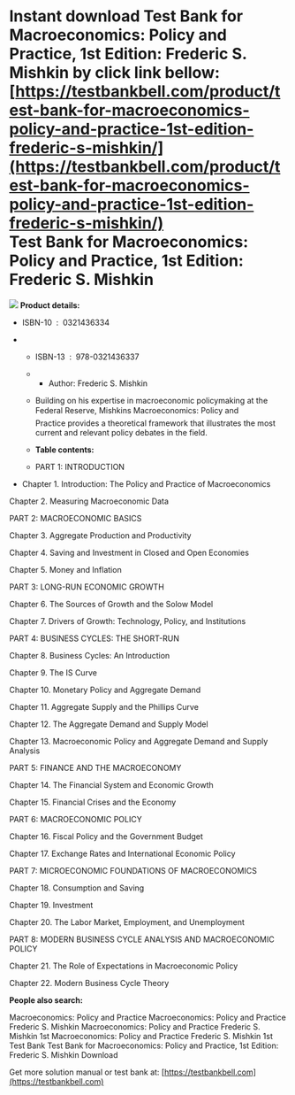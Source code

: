 Instant download **Test Bank for Macroeconomics: Policy and Practice, 1st Edition: Frederic S. Mishkin** by click link bellow:  
[https://testbankbell.com/product/test-bank-for-macroeconomics-policy-and-practice-1st-edition-frederic-s-mishkin/](https://testbankbell.com/product/test-bank-for-macroeconomics-policy-and-practice-1st-edition-frederic-s-mishkin/)  
Test Bank for Macroeconomics: Policy and Practice, 1st Edition: Frederic S. Mishkin
===================================================================================


![](https://testbankbell.com/wp-content/uploads/2023/05/macroeconomics-policy-and-practice-frederic-s-mishkin-1st-tb.jpg)
**Product details:**
* ISBN-10 ‏ : ‎ 0321436334
* * ISBN-13 ‏ : ‎ 978-0321436337
  * * Author: Frederic S. Mishkin
   
  * Building on his expertise in macroeconomic policymaking at the Federal Reserve, Mishkins Macroeconomics: Policy and Practice provides a theoretical framework that illustrates the most current and relevant policy debates in the field.
 
  * **Table contents:**
  * PART 1: INTRODUCTION
 
* Chapter 1. Introduction: The Policy and Practice of Macroeconomics

Chapter 2. Measuring Macroeconomic Data


PART 2: MACROECONOMIC BASICS


Chapter 3. Aggregate Production and Productivity


Chapter 4. Saving and Investment in Closed and Open Economies


Chapter 5. Money and Inflation


PART 3: LONG-RUN ECONOMIC GROWTH


Chapter 6. The Sources of Growth and the Solow Model


Chapter 7. Drivers of Growth: Technology, Policy, and Institutions


PART 4: BUSINESS CYCLES: THE SHORT-RUN


Chapter 8. Business Cycles: An Introduction


Chapter 9. The IS Curve


Chapter 10. Monetary Policy and Aggregate Demand


Chapter 11. Aggregate Supply and the Phillips Curve


Chapter 12. The Aggregate Demand and Supply Model


Chapter 13. Macroeconomic Policy and Aggregate Demand and Supply Analysis


PART 5: FINANCE AND THE MACROECONOMY


Chapter 14. The Financial System and Economic Growth


Chapter 15. Financial Crises and the Economy


PART 6: MACROECONOMIC POLICY


Chapter 16. Fiscal Policy and the Government Budget


Chapter 17. Exchange Rates and International Economic Policy


PART 7: MICROECONOMIC FOUNDATIONS OF MACROECONOMICS


Chapter 18. Consumption and Saving


Chapter 19. Investment


Chapter 20. The Labor Market, Employment, and Unemployment


PART 8: MODERN BUSINESS CYCLE ANALYSIS AND MACROECONOMIC POLICY


Chapter 21. The Role of Expectations in Macroeconomic Policy


Chapter 22. Modern Business Cycle Theory


**People also search:**

Macroeconomics: Policy and Practice
Macroeconomics: Policy and Practice Frederic S. Mishkin
Macroeconomics: Policy and Practice Frederic S. Mishkin 1st
Macroeconomics: Policy and Practice Frederic S. Mishkin 1st Test Bank
Test Bank for Macroeconomics: Policy and Practice, 1st Edition: Frederic S. Mishkin Download

   Get more solution manual or test bank at: [https://testbankbell.com](https://testbankbell.com)

